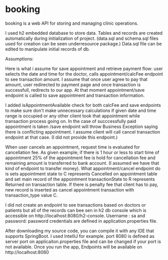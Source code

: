 # booking

booking is a web API for storing and managing clinic operations.

I used h2 embedded database to store data. Tables and records are created automatically during initialization of project. (data.sql and schema.sql files used 
for creation can be seen underresource package.) Data.sql file can be edited to manipulate initial records of db.

Assumptions:

Here is what i assume for save appointment and retrieve payment flow:  user selects the date and time for the doctor, calls appointment/calcFee endpoint to see transaction amount. I assume that once user agree to pay that amount,
user redirected to payment page and once transaction is successfull, redirects to our app. At that moment appointment/save endpoint is called to
save appointment and transaction information. 

I added isAppointmentAvailable check for both calcFee and save endpoints to make sure don't make unnecessary calculations if given date and time range is 
occupied or any other client took that appointment while transaction process going on. In the case of succcessfully paid appointment is taken /save endpoint
will throw Business Exception saying there is conflicting appointment. I assume client will call cancel transaction endpoint at that case. (I did not provide
this endpoint.)

When user cancels an appointment, request time is evaluated for cancellation fee. As given example; if there is 1 hour or less to start time of appointment
25% of the appointment fee is hold for cancellation fee and remaining amount is transferred to bank account. (I assumed we have that kind of endpoint to 
transfer money). What appointment/cancel endpoint do is sets appointment state to C represents Cancelled on appointment table and set main record of
the appointment transactionState to R represents Returned on transaction table. If there is penalty fee that client has to pay, new record is inserted 
as cancel appointment transaction with transaction_type value C. 

I did not create an endpoint to see transactions based on doctors or patients but all of the records can bee sen in h2 db console which is 
accessible on http://localhost:8080/h2-console. Username : sa and password: password credentials are defined in application.properties file. 

After downloading my source code, you can compile it with any IDE that supports SpringBoot. I used IntellIJ for example. 
port 8080 is defined as server port on applicaiton.properties file and can be changed if your port is not available. 
Once you run the app, Endpoints will be available on http://localhost:8080









